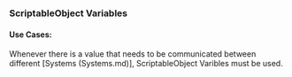 ### ScriptableObject Variables

#### Use Cases:

Whenever there is a value that needs to be communicated between different [Systems (Systems.md)], ScriptableObject Varibles must be used. 

#### 